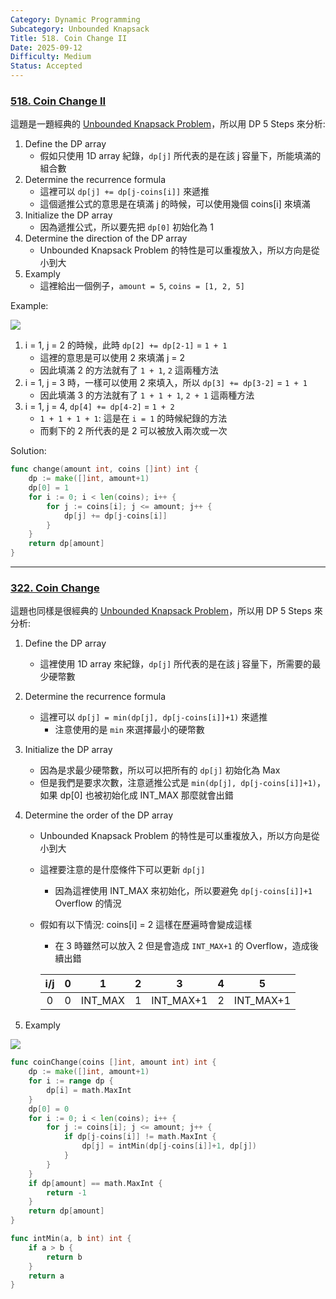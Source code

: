 ```yaml
---
Category: Dynamic Programming
Subcategory: Unbounded Knapsack
Title: 518. Coin Change II
Date: 2025-09-12
Difficulty: Medium
Status: Accepted
---
```

### [518. Coin Change II]

這題是一題經典的 [Unbounded Knapsack Problem]，所以用 DP 5 Steps 來分析:

1.  Define the DP array
    -   假如只使用 1D array 紀錄，`dp[j]` 所代表的是在該 j 容量下，所能填滿的組合數
2.  Determine the recurrence formula
    -   這裡可以 `dp[j] += dp[j-coins[i]]` 來遞推
    -   這個遞推公式的意思是在填滿 j 的時候，可以使用幾個 coins[i] 來填滿
3.  Initialize the DP array
    -   因為遞推公式，所以要先把 `dp[0]` 初始化為 1
4.  Determine the direction of the DP array
    -   Unbounded Knapsack Problem 的特性是可以重複放入，所以方向是從小到大
5.  Examply
    -   這裡給出一個例子，`amount = 5`, `coins = [1, 2, 5]`

Example:

![](https://camo.githubusercontent.com/fe48b53b3495084b6f942e8f0e383c42b52f35976637f5e46e5c61662a6fc321/68747470733a2f2f636f64652d7468696e6b696e672d313235333835353039332e66696c652e6d7971636c6f75642e636f6d2f706963732f32303231303132303138313333313436312e6a7067)

1.  i = 1, j = 2 的時候，此時 `dp[2] += dp[2-1]` = `1 + 1` 
    -   這裡的意思是可以使用 2 來填滿 j = 2
    -   因此填滿 2 的方法就有了 `1 + 1`, `2` 這兩種方法
2.  i = 1, j = 3 時，一樣可以使用 2 來填入，所以 `dp[3] += dp[3-2]` = `1 + 1` 
    -   因此填滿 3 的方法就有了 `1 + 1 + 1`, `2 + 1` 這兩種方法
3.  i = 1, j = 4, `dp[4] += dp[4-2]` = `1 + 2`
    -   `1 + 1 + 1 + 1`: 這是在 `i = 1` 的時候紀錄的方法
    -   而剩下的 2 所代表的是 2 可以被放入兩次或一次

Solution:
```go
func change(amount int, coins []int) int {
	dp := make([]int, amount+1)
	dp[0] = 1
	for i := 0; i < len(coins); i++ {
		for j := coins[i]; j <= amount; j++ {
			dp[j] += dp[j-coins[i]]
		}
	}
	return dp[amount]
}
```

[518. Coin Change II]: https://leetcode.com/problems/coin-change-ii/
[Unbounded Knapsack Problem]: ./Unbounded_Knapsack_Problem.md

---

### [322. Coin Change]

這題也同樣是很經典的 [Unbounded Knapsack Problem]，所以用 DP 5 Steps 來分析:

1.	Define the DP array
	-	這裡使用 1D array 來紀錄，`dp[j]` 所代表的是在該 j 容量下，所需要的最少硬幣數
2.	Determine the recurrence formula
	-	這裡可以 `dp[j] = min(dp[j], dp[j-coins[i]]+1)` 來遞推
		-	注意使用的是 `min` 來選擇最小的硬幣數
3.	Initialize the DP array
	-	因為是求最少硬幣數，所以可以把所有的 `dp[j]` 初始化為 Max
	-	但是我們是要求次數，注意遞推公式是 `min(dp[j], dp[j-coins[i]]+1)`，如果 dp[0] 也被初始化成 INT_MAX 那麼就會出錯
4.	Determine the order of the DP array
	-	Unbounded Knapsack Problem 的特性是可以重複放入，所以方向是從小到大
	-	這裡要注意的是什麼條件下可以更新 `dp[j]`
		-	因為這裡使用 INT_MAX 來初始化，所以要避免 `dp[j-coins[i]]+1` Overflow 的情況
	-	假如有以下情況: coins[i] = 2 這樣在歷遍時會變成這樣
		-	在 3 時雖然可以放入 2 但是會造成 `INT_MAX+1` 的 Overflow，造成後續出錯

		| i/j | 0 | 1 | 2 | 3 | 4 | 5 |
		|:---:|:---:|:---:|:---:|:---:|:---:|:---:|
		| 0 | 0 | INT_MAX | 1 | INT_MAX+1 | 2 | INT_MAX+1 |

5.	Examply

![](https://camo.githubusercontent.com/e034065874842deb234d7b40e72ea009682b3b142e6fb416000e20ddf4a3a74e/68747470733a2f2f636f64652d7468696e6b696e672d313235333835353039332e66696c652e6d7971636c6f75642e636f6d2f706963732f32303231303230313131313833333930362e6a7067)

```go
func coinChange(coins []int, amount int) int {
	dp := make([]int, amount+1)
	for i := range dp {
		dp[i] = math.MaxInt
	}
	dp[0] = 0
	for i := 0; i < len(coins); i++ {
		for j := coins[i]; j <= amount; j++ {
			if dp[j-coins[i]] != math.MaxInt {
				dp[j] = intMin(dp[j-coins[i]]+1, dp[j])
			}
		}
	}
	if dp[amount] == math.MaxInt {
		return -1
	}
	return dp[amount]
}

func intMin(a, b int) int {
	if a > b {
		return b
	}
	return a
}
```

[322. Coin Change]: https://leetcode.com/problems/coin-change/